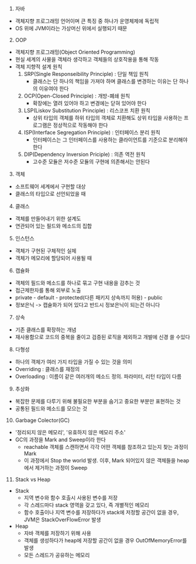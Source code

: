 1. 자바
- 객체지향 프로그래밍 언어이며 큰 특징 중 하나가 운영체제에 독립적
- OS 위에 JVM이라는 가상머신 위에서 실행되기 때문

2. OOP
- 객체지향 프로그래밍(Object Oriented Programming)
- 현실 세계의 사물을 객체라 생각하고 객체들의 상호작용을 통해 작동
- 객체 지향적 설계 원칙
    1. SRP(Single Responseibility Principle) : 단일 책임 원칙
        - 클래스는 단 하나의 책임을 가져야 하며 클래스를 변경하는 이유는 단 하나의 이유여야 한다
    2. OCP(Open-Closed Principle) : 개방-폐쇄 원칙
        - 확장에는 열려 있어야 하고 변경에는 닫혀 있어야 한다
    3. LSP(Liskov Substitution Principle) : 리스코프 치환 원칙
        - 상위 타입의 객체를 하위 타입의 객체로 치환해도 상위 타입을 사용하는 프로그램은 정상적으로 작동해야 한다
    4. ISP(Interface Segregation Principle) : 인터페이스 분리 원칙
        - 인터페이스는 그 인터페이스를 사용하는 클라이언트를 기준으로 분리해야 한다
    5. DIP(Dependency Inversion Priciple) : 의존 역전 원칙
        - 고수준 모듈은 저수준 모듈의 구현에 의존해서는 안된다


3. 객체
- 소프트웨어 세계에서 구현할 대상
- 클래스의 타입으로 선언되었을 때

4. 클래스
- 객체를 만들어내기 위한 설계도
- 연관되어 있는 필드와 메소드의 집합

5. 인스턴스
- 객체가 구현된 구체적인 실체
- 객체가 메모리에 할당되어 사용될 때

6. 캡슐화
- 객체의 필드와 메소드를 하나로 묶고 구현 내용을 감추는 것
- 접근제한자를 통해 외부로 노출
- private - default - protected(다른 패키지 상속까지 허용) - public
- 정보은닉 -> 캡슐화가 되어 있다고 반드시 정보은닉이 되는건 아니다

7. 상속
- 기존 클래스를 확장하는 개념
- 재사용함으로 코드의 중복을 줄이고 검증된 로직을 제외하고 개발에 신경 쓸 수있다

8. 다형성
- 하나의 객체가 여러 가지 타입을 가질 수 있는 것을 의미
- Overriding : 클래스를 재정의
- Overloading : 이름이 같은 여러개의 메소드 정의. 파라미터, 리턴 타입이 다름

9. 추상화
- 복잡한 문제를 다루기 위해 불필요한 부분을 숨기고 중요한 부분만 표현하는 것
- 공통된 필드와 메소드를 모으는 것

10. Garbage Colector(GC)
- '정리되지 않은 메모리', '유효하지 않은 메모리 주소'
- GC의 과정을 Mark and Sweep이라 한다
    - reachable 객체를 스캔하면서 각각 어떤 객체를 참조하고 있는지 찾는 과정이 Mark
    - 이 과정에서 Stop the world 발생. 이후, Mark 되어있지 않은 객체들을 heap에서 제거하는 과정이 Sweep

11. Stack vs Heap
- Stack
    - 지역 변수와 함수 호출시 사용된 변수를 저장
    - 각 스레드마다 stack 영역을 갖고 있다, 즉 개별적인 메모리
    - 함수 호출이나 지역 변수를 저장하다가 stack에 저정할 공간이 없을 경우, JVM은 StackOverFlowError 발생
- Heap
    - 자바 객체를 저장하기 위해 사용
    - 객체를 생성하다가 heap에 저장할 공간이 없을 경우 OutOfMemoryError를 발생
    - 모든 스레드가 공유하는 메모리